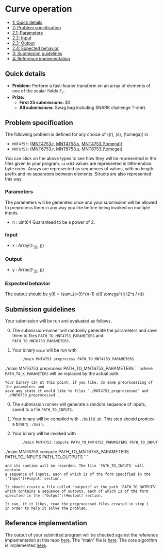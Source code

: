 # Curve operation

<div class="table-of-contents">
<ul>
<li>
<a href="#quick-details">1: Quick details</a>
</li>
<li>
<a href="#problem-specification">2: Problem specification</a>
</li>
<li>
<a href="#parameters">2.1: Parameters</a>
</li>
<li>
<a href="#input">2.2: Input</a>
</li>
<li>
<a href="#output">2.3: Output</a>
</li>
<li>
<a href="#expected-behavior">2.4: Expected behavior</a>
</li>
<li>
<a href="#submission-guidelines">3: Submission guidelines</a>
</li>
<li>
<a href="#reference-implementation">4: Reference implementation</a>
</li>
</ul>
</div>

## Quick details

- **Problem:** Perform a fast-fourier transform on an array of elements of one of the scalar fields $\mathbb{F}_r$.
- **Prize:**
    - **First 25 submissions:** $0
    - **All submissions:** Swag bag including SNARK challenge T-shirt.

## Problem specification

The following problem is defined for any choice of (<a name="XChyXCk=">\(r\)</a>, <a name="XChzXCk=">\(s\)</a>, <a name="XChcb21lZ2FcKQ==">\(\omega\)</a>)
in

- `MNT4753`: (<a href="/snark-challenge/MNT4753.html#cg==">MNT4753.r</a>, <a href="/snark-challenge/MNT4753.html#cw==">MNT4753.s</a>, <a href="/snark-challenge/MNT4753.html#XChcb21lZ2FcKQ==">MNT4753.\(\omega\)</a>)
- `MNT6753`: (<a href="/snark-challenge/MNT6753.html#cg==">MNT6753.r</a>, <a href="/snark-challenge/MNT6753.html#cw==">MNT6753.s</a>, <a href="/snark-challenge/MNT6753.html#XChcb21lZ2FcKQ==">MNT6753.\(\omega\)</a>)

You can click on the above types to see how they will be
represented in the files given to your program. `uint64`
values are represented in little-endian byte order. Arrays
are represented as sequences of values, with no length
prefix and no separators between elements. Structs are also
represented this way.

### Parameters

The parameters will be generated once and your submission will be allowed to preprocess them in any way you like before being invoked on multiple inputs.

- n : <span>uint64</span>
    Guaranteed to be a power of 2.

### Input

- x : <span>Array(<span>&#x1D53D;<sub><a href="#XChyXCk=">\(r\)</a></sub></span>, <a href="#bg==">n</a>)</span>

### Output

- y : <span>Array(<span>&#x1D53D;<sub><a href="#XChyXCk=">\(r\)</a></sub></span>, <a href="#bg==">n</a>)</span>

### Expected behavior

The output should be
y[i] = \sum_{j=0}^{n-1} x[i] \omega^{ij (2^s / n)}

## Submission guidelines

Your submission will be run and evaluated as follows.


0. The submission-runner will randomly generate the parameters and save them to
    files `PATH_TO_MNT4753_PARAMETERS` and `PATH_TO_MNT6753_PARAMETERS`.
0. Your binary `main` will be run with 

    ```bash
        ./main MNT4753 preprocess PATH_TO_MNT4753_PARAMETERS
./main MNT6753 preprocess PATH_TO_MNT6753_PARAMETERS
    ```
    where `PATH_TO_X_PARAMETERS` will be replaced by the actual path.

    Your binary can at this point, if you like, do some preprocessing of the parameters and
    save any state it would like to files `./MNT4753_preprocessed` and `./MNT6753_preprocessed`.
0. The submission runner will generate a random sequence of inputs, saved to a file
   `PATH_TO_INPUTS`.

1. Your binary will be compiled with `./build.sh`. This step should produce a binary `./main`.

3. Your binary will be invoked with

    ```bash
        ./main MNT4753 compute PATH_TO_MNT4753_PARAMETERS PATH_TO_INPUTS PATH_TO_OUTPUTS
./main MNT6753 compute PATH_TO_MNT6753_PARAMETERS PATH_TO_INPUTS PATH_TO_OUTPUTS
    ```

    and its runtime will be recorded. The file `PATH_TO_INPUTS` will contain
    a sequence of inputs, each of which is of the form specified in the
    ["Input"](#input) section. 

    It should create a file called "outputs" at the path `PATH_TO_OUTPUTS`
    which contains a sequence of outputs, each of which is of the form
    specified in the ["Output"](#output) section.

    It can, if it likes, read the preprocessed files created in step 1
    in order to help it solve the problem.
    

## Reference implementation

The output of your submitted program will be checked against 
the reference implementation at this repo [here]().
The "main" file is [here]().
The core algorithm is implemented [here]().

